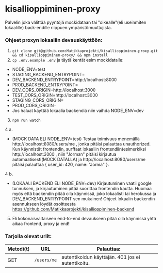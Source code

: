 # kisallioppiminen-proxy

Palvelin joka välittää pyyntöjä mockidataan tai "oikealle"(eli useinmiten lokaalille) back-endille riippuen ympäristömuuttujista.

### Ohjeet proxyn lokaaliin devauskäyttöön:
1. `git clone git@github.com:Matikkaprojekti/kisallioppiminen-proxy.git && cd kisallioppiminen-proxy/ && npm install`
2. `cp .env.example .env` ja täytä kentät esim mockidatalle:
* NODE_ENV=test
* STAGING_BACKEND_ENTRYPOINT=
* DEV_BACKEND_ENTRYPOINT=http://localhost:8000
* PROD_BACKEND_ENTRYPOINT=
* DEV_CORS_ORIGIN=http://localhost:3000
* TEST_CORS_ORIGIN=http://localhost:3000
* STAGING_CORS_ORIGIN=
* PROD_CORS_ORIGIN=
* Jos haluat käyttää lokaalia backendiä niin vaihda NODE_ENV=dev
3. `npm run watch`

4 a. 
* (MOCK DATA ELI NODE_ENV=test) Testaa toimivuus menemällä http://localhost:8080/users/me , jonka pitäisi palauttaa unauthorized. Kun käynnistät frontendin, surffaat lokaaliin frontendiin(esimerkiksi http://localhost:3000 , niin "Jorman" pitäisi kirjautua automaatisesti(MOCK DATALLA) ja http://localhost:8080/users/me pitäisi palauttaa { user_id: 420, name: "Jorma" }.

4 b. 
* (LOKAALI BACKEND ELI NODE_ENV=dev) Kirjautuminen vaatii google tunnuksen, ja kirjautuminen pitää suorittaa frontendin kautta. Huomaa myös että backendin pitää olla käynnissä, joko lokaalisti tai herokussa ja DEV_BACKEND_ENTRYPOINT sen mukainen! Ohjeet lokaalin backendin
asennukseen löydät osoitteesta https://github.com/Matikkaprojekti/kisallioppiminen-backend

5. Eli kokonaisvaltaiseen end-to-end devaukseen pitää olla käynnissä yhtä aikaa frontend, proxy ja end! 


### Tarjolla olevat urlit:

| Metodi(t) | URL                       | Palauttaa:|
| --------| --------------------------- | -------------- | 
| GET     | `/users/me`                 |  autentikoidun käyttäjän. 401 jos ei autentikoitu. |
